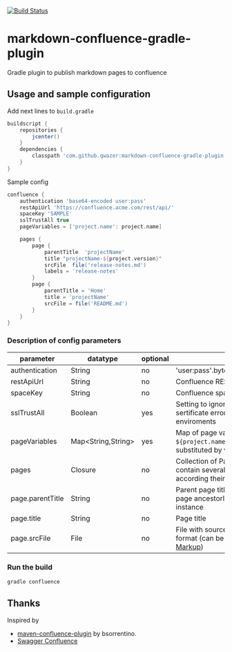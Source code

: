 [![Build Status](https://travis-ci.org/qwazer/markdown-confluence-gradle-plugin.svg?branch=master)](https://travis-ci.org/qwazer/markdown-confluence-gradle-plugin)

# markdown-confluence-gradle-plugin
Gradle plugin to publish markdown pages to confluence 

## Usage and sample configuration

Add next lines to ``build.gradle`` 

```groovy
buildscript {
    repositories {
        jcenter()
    }
    dependencies {
        classpath 'com.github.qwazer:markdown-confluence-gradle-plugin:0.4-RC03'
    }
}
```

Sample config

```groovy
confluence {
    authentication 'base64-encoded user:pass'
    restApiUrl 'https://confluence.acme.com/rest/api/'
    spaceKey 'SAMPLE'
    sslTrustAll true
    pageVariables = ['project.name': project.name]

    pages {
        page {
            parentTitle  'projectName'
            title "projectName-${project.version}"
            srcFile  file('release-notes.md')
            labels = 'release-notes'
        }
        page {
            parentTitle = 'Home'
            title = 'projectName'
            srcFile = file('README.md')
        }
    }
}
```

### Description of config parameters


parameter | datatype | optional | description
------------ | ------------- | -------------| -------------
authentication | String | no | 'user:pass'.bytes.encodeBase64().toString()
restApiUrl | String | no |  Confluence REST API URL
spaceKey | String | no |  Confluence space key
sslTrustAll | Boolean | yes |  Setting to ignore self-signed and unknown sertificate errors. Usefull in some corporate enviroments
pageVariables | Map<String,String> | yes | Map of page variables, for example ```${project.name}``` in source file content will substituted by value of variable
pages | Closure | no | Collection of Page Closures. If this config contain several pages, these will be ordered according their parent-child relationship
page.parentTitle  | String | no | Parent page title, will use to resovle actual page ancestorId  against Confluence instance
page.title  | String | no | Page title
page.srcFile  | File | no | File with source of wiki page in markdown format (can be mixed with [Confluence Wiki Markup](https://confluence.atlassian.com/doc/confluence-wiki-markup-251003035.html))





### Run the build
```bash
gradle confluence
```


## Thanks

Inspired by
  * [maven-confluence-plugin](https://github.com/bsorrentino/maven-confluence-plugin)
by bsorrentino.
  * [Swagger Confluence](https://gitlab.slkdev.net/starlightknight/swagger-confluence)




